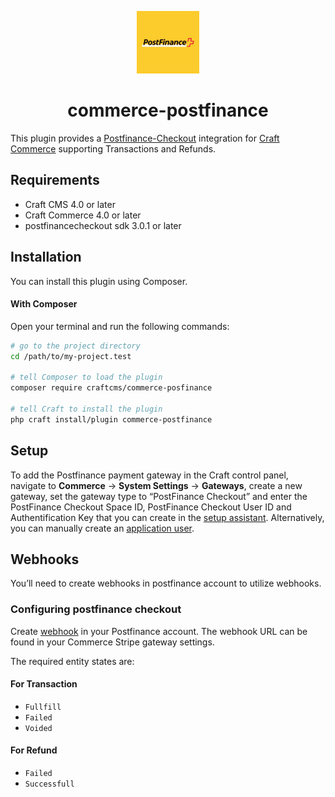 <p align="center"><img src="./src/icon.svg" width="100" height="100" alt="Postfinance for Craft Commerce icon"></p>

<h1 align="center">commerce-postfinance</h1>

This plugin provides a [Postfinance-Checkout](https://checkout.postfinance.ch/user/login) integration for [Craft Commerce](https://craftcms.com/commerce) supporting Transactions and Refunds.

## Requirements

* Craft CMS 4.0 or later
* Craft Commerce 4.0 or later
* postfinancecheckout sdk 3.0.1 or later

## Installation

You can install this plugin using Composer.

#### With Composer

Open your terminal and run the following commands:

```bash
# go to the project directory
cd /path/to/my-project.test

# tell Composer to load the plugin
composer require craftcms/commerce-posfinance

# tell Craft to install the plugin
php craft install/plugin commerce-postfinance
```
## Setup


To add the Postfinance payment gateway in the Craft control panel, navigate to **Commerce** → **System Settings** → **Gateways**, create a new gateway, set the gateway type to “PostFinance Checkout” and enter the PostFinance Checkout Space ID, PostFinance Checkout User ID and Authentification Key that you can create in the [setup assistant](https://checkout.postfinance.ch/space/select?target=/space/assistant).
Alternatively, you can manually create an [application user](https://checkout.postfinance.ch/en-us/doc/permission-concept#_create_application_users).

## Webhooks

You’ll need to create webhooks in postfinance account to utilize webhooks.

### Configuring postfinance checkout

Create [webhook](https://checkout.postfinance.ch/en-us/doc/webhooks) in your Postfinance account. The webhook URL can be found in your Commerce Stripe gateway settings.

The required entity states are:

#### For Transaction

- `Fullfill`
- `Failed`
- `Voided`

#### For Refund

- `Failed`
- `Successfull`
